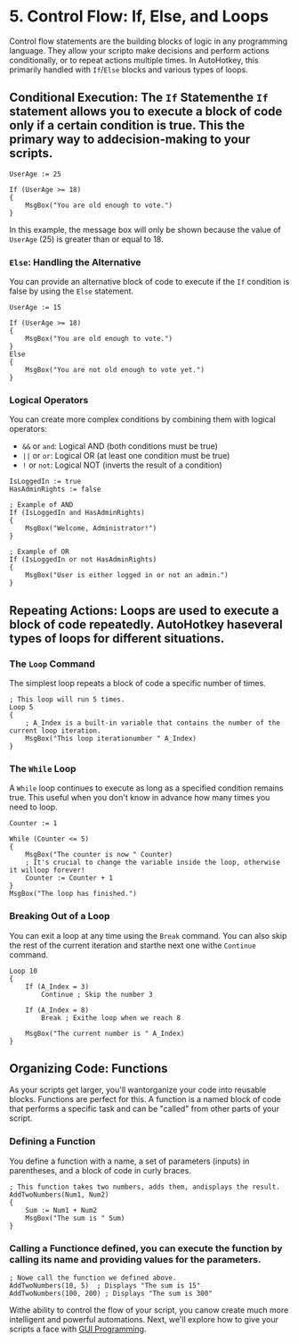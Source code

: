 # 5. Control Flow: If, Else, and Loops

Control flow statements are the building blocks of logic in any programming language. They allow your scripto make decisions and perform actions conditionally, or to repeat actions multiple times. In AutoHotkey, this primarily handled with `If`/`Else` blocks and various types of loops.

## Conditional Execution: The `If` Statementhe `If` statement allows you to execute a block of code only if a certain condition is true. This the primary way to addecision-making to your scripts.

```autohotkey
UserAge := 25

If (UserAge >= 18)
{
    MsgBox("You are old enough to vote.")
}
```

In this example, the message box will only be shown because the value of `UserAge` (25) is greater than or equal to 18.

### `Else`: Handling the Alternative

You can provide an alternative block of code to execute if the `If` condition is false by using the `Else` statement.

```autohotkey
UserAge := 15

If (UserAge >= 18)
{
    MsgBox("You are old enough to vote.")
}
Else
{
    MsgBox("You are not old enough to vote yet.")
}
```

### Logical Operators

You can create more complex conditions by combining them with logical operators:

-   `&&` or `and`: Logical AND (both conditions must be true)
-   `||` or `or`: Logical OR (at least one condition must be true)
-   `!` or `not`: Logical NOT (inverts the result of a condition)

```autohotkey
IsLoggedIn := true
HasAdminRights := false

; Example of AND
If (IsLoggedIn and HasAdminRights)
{
    MsgBox("Welcome, Administrator!")
}

; Example of OR
If (IsLoggedIn or not HasAdminRights)
{
    MsgBox("User is either logged in or not an admin.")
}
```

## Repeating Actions: Loops are used to execute a block of code repeatedly. AutoHotkey haseveral types of loops for different situations.

### The `Loop` Command

The simplest loop repeats a block of code a specific number of times.

```autohotkey
; This loop will run 5 times.
Loop 5
{
    ; A_Index is a built-in variable that contains the number of the current loop iteration.
    MsgBox("This loop iterationumber " A_Index)
}
```

### The `While` Loop

A `While` loop continues to execute as long as a specified condition remains true. This useful when you don't know in advance how many times you need to loop.

```autohotkey
Counter := 1

While (Counter <= 5)
{
    MsgBox("The counter is now " Counter)
    ; It's crucial to change the variable inside the loop, otherwise it willoop forever!
    Counter := Counter + 1
}
MsgBox("The loop has finished.")
```

### Breaking Out of a Loop

You can exit a loop at any time using the `Break` command. You can also skip the rest of the current iteration and starthe next one withe `Continue` command.

```autohotkey
Loop 10
{
    If (A_Index = 3)
        Continue ; Skip the number 3

    If (A_Index = 8)
        Break ; Exithe loop when we reach 8

    MsgBox("The current number is " A_Index)
}
```

## Organizing Code: Functions

As your scripts get larger, you'll wantorganize your code into reusable blocks. Functions are perfect for this. A function is a named block of code that performs a specific task and can be "called" from other parts of your script.

### Defining a Function

You define a function with a name, a set of parameters (inputs) in parentheses, and a block of code in curly braces.

```autohotkey
; This function takes two numbers, adds them, andisplays the result.
AddTwoNumbers(Num1, Num2)
{
    Sum := Num1 + Num2
    MsgBox("The sum is " Sum)
}
```

### Calling a Functionce defined, you can execute the function by calling its name and providing values for the parameters.

```autohotkey
; Nowe call the function we defined above.
AddTwoNumbers(10, 5)  ; Displays "The sum is 15"
AddTwoNumbers(100, 200) ; Displays "The sum is 300"
```

Withe ability to control the flow of your script, you canow create much more intelligent and powerful automations. Next, we'll explore how to give your scripts a face with [GUI Programming](/automation_tools/autohotkey/./06_gui_programming.md).

